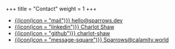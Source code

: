 +++
title = "Contact"
weight = 1
+++


* <a class="icon-text" href="mailto://hello@sparrows.dev">{{icon(icon = "mail")}} hello@sparrows.dev</a>
* <a class="icon-text" href="https://linkedin.com/in/charlot-shaw/"> {{icon(icon = "linkedin")}} Charlot Shaw</a>
* <a class="icon-text" href="https://github.com/charlot-shaw"> {{icon(icon = "github")}} charlot-shaw</a>
* <a class="icon-text" href="https://calamity.world/@sparrows" rel="me"> {{icon(icon = "message-square")}} Sparrows@calamity.world</a>



